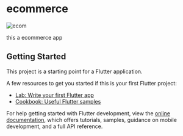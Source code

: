 # ecommerce
![ecom](https://github.com/kgcemon/ecommerce/assets/146537184/2a3ead68-3bbb-4c3f-a5cd-782f4c28cbcd)

this a  ecommerce app

## Getting Started

This project is a starting point for a Flutter application.

A few resources to get you started if this is your first Flutter project:

- [Lab: Write your first Flutter app](https://docs.flutter.dev/get-started/codelab)
- [Cookbook: Useful Flutter samples](https://docs.flutter.dev/cookbook)

For help getting started with Flutter development, view the
[online documentation](https://docs.flutter.dev/), which offers tutorials,
samples, guidance on mobile development, and a full API reference.
